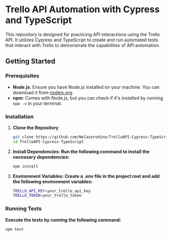 # Trello API Automation with Cypress and TypeScript

This repository is designed for practicing API interactions using the Trello API. It utilizes Cypress and TypeScript to create and run automated tests that interact with Trello to demonstrate the capabilities of API automation.

## Getting Started

### Prerequisites

- **Node.js**: Ensure you have Node.js installed on your machine. You can download it from [nodejs.org](https://nodejs.org/).
- **npm**: Comes with Node.js, but you can check if it's installed by running `npm -v` in your terminal.

### Installation

1. **Clone the Repository**

   ```bash
   git clone https://github.com/Nelaserodino/TrelloAPI-Cypress-TypeScript
   cd TrelloAPI-Cypress-TypeScript

2. **Install Dependencies: Run the following command to install the necessary dependencies:**
    ```bash
    npm install

3. **Environment Variables: Create a .env file in the project root and add the following environment variables:**
    ```bash
    TRELLO_API_KEY=your_trello_api_key
    TRELLO_TOKEN=your_trello_token


### Running Tests

**Execute the tests by running the following command:**
```bash
npm test





